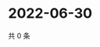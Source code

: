 # 2022-06-30

共 0 条

<!-- BEGIN WEIBO -->
<!-- 最后更新时间 Thu Jun 30 2022 05:00:52 GMT+0800 (China Standard Time) -->

<!-- END WEIBO -->
